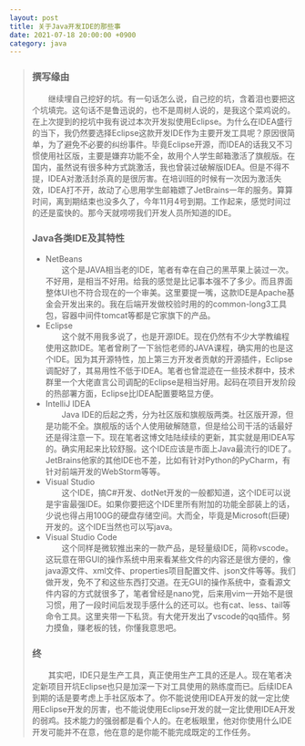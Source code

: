 ```yaml
---
layout: post
title: 关于Java开发IDE的那些事
date: 2021-07-18 20:00:00 +0900
category: java
---
```

> ### 撰写缘由
> &emsp;&emsp;继续埋自己挖好的坑。有一句话怎么说，自己挖的坑，含着泪也要把这个坑填完。这句话不是鲁迅说的，也不是周树人说的，是我这个菜鸡说的。在上次提到的挖坑中我有说过本次开发拟使用Eclipse。为什么在IDEA盛行的当下，我仍然要选择Eclipse这款开发IDE作为主要开发工具呢？原因很简单，为了避免不必要的纠纷事件。毕竟Eclipse开源，而IDEA的话我又不习惯使用社区版，主要是嫌弃功能不全，故用个人学生邮箱激活了旗舰版。在国内，虽然说有很多种方式跳激活，我也曾装过破解版IDEA。但是不得不提，IDEA对激活封杀真的是很厉害。在培训班的时候有一次因为激活失效，IDEA打不开，故动了心思用学生邮箱嫖了JetBrains一年的服务。算算时间，离到期结束也没多久了，今年11月4号到期。工作起来，感觉时间过的还是蛮快的。那今天就唠唠我们开发人员所知道的IDE。
> ### Java各类IDE及其特性
> - NetBeans  
>   &emsp;&emsp;这个是JAVA相当老的IDE，笔者有幸在自己的黑苹果上装过一次。不好用，是相当不好用。给我的感觉是比记事本强不了多少。而且界面整体UI也不符合现在的一个审美。这里要提一嘴，这款IDE是Apache基金会开发出来的。我在后端开发做校验时用的的common-long3工具包，容器中间件tomcat等都是它家旗下的产品。
> - Eclipse  
>   &emsp;&emsp;这个就不用我多说了，也是开源IDE。现在仍然有不少大学教编程使用这款IDE。笔者曾刷了一下翁恺老师的JAVA课程，确实用的也是这个IDE。因为其开源特性，加上第三方开发者贡献的开源插件，Eclipse调配好了，其易用性不低于IDEA。笔者也曾混迹在一些技术群中，技术群里一个大佬直言公司调配的Eclipse是相当好用。起码在项目开发阶段的热部署方面，Eclipse比IDEA配置要略显方便。
> - IntelliJ IDEA  
>   &emsp;&emsp;Java IDE的后起之秀，分为社区版和旗舰版两类。社区版开源，但是功能不全。旗舰版的话个人使用破解随意，但是给公司干活的话最好还是得注意一下。现在笔者这博文陆陆续续的更新，其实就是用IDEA写的。确实用起来比较舒服。这个IDE应该是市面上Java最流行的IDE了。JetBrains他家的其他IDE也不差，比如有针对Python的PyCharm，有针对前端开发的WebStorm等等。
> - Visual Studio  
>   &emsp;&emsp;这个IDE，搞C#开发、dotNet开发的一般都知道，这个IDE可以说是宇宙最强IDE。如果你要把这个IDE里所有附加的功能全部装上的话，少说也得占用100G的硬盘存储空间。大而全，毕竟是Microsoft(巨硬)开发的。这个IDE当然也可以写java。
> - Visual Studio Code  
>   &emsp;&emsp;这个同样是微软推出来的一款产品，是轻量级IDE，简称vscode。这玩意在带GUI的操作系统中用来看某些文件的内容还是很方便的，像java源文件、xml文件、properties项目配置文件、json文件等等。我们做开发，免不了和这些东西打交道。在无GUI的操作系统中，查看源文件内容的方式就很多了，笔者曾经是nano党，后来用vim一开始不是很习惯，用了一段时间后发现手感什么的还可以。也有cat、less、tail等命令工具。这里夹带一下私货。有大佬开发出了vscode的qq插件。努力摸鱼，赚老板的钱，你懂我意思吧。
>
> ### 终
> &emsp;&emsp;其实吧，IDE只是生产工具，真正使用生产工具的还是人。现在笔者决定新项目开坑Eclipse也只是加深一下对工具使用的熟练度而已。后续IDEA到期的话是要考虑上手社区版本了。你不能说使用IDEA开发的就一定比使用Eclipse开发的厉害，也不能说使用Eclipse开发的就一定比使用IDEA开发的弱鸡。技术能力的强弱都是看个人的。在老板眼里，他对你使用什么IDE开发可能并不在意，他在意的是你能不能完成既定的工作任务。